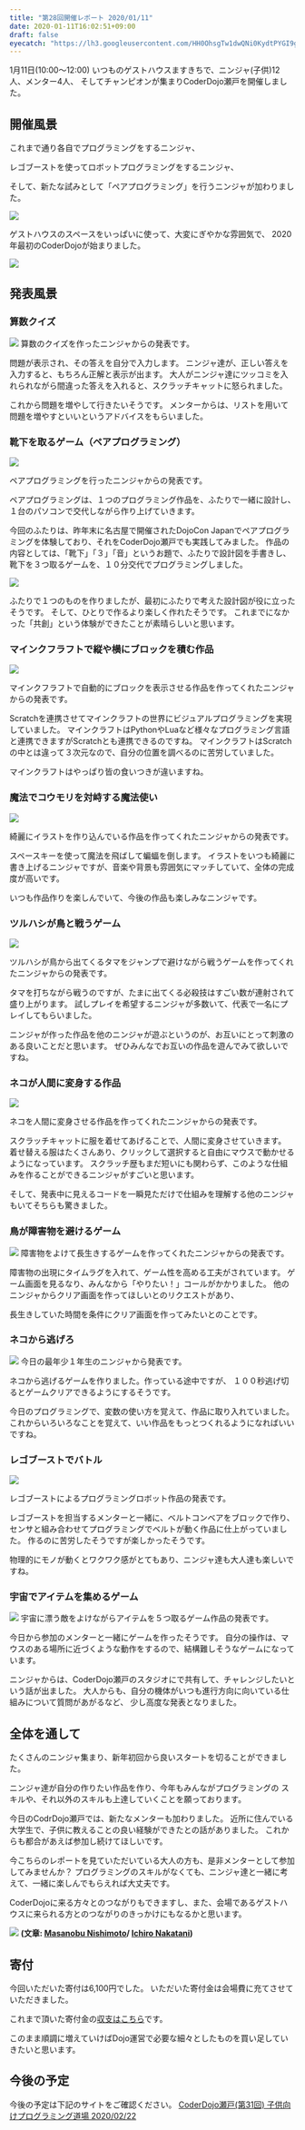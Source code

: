 ```yaml
---
title: "第28回開催レポート 2020/01/11"
date: 2020-01-11T16:02:51+09:00
draft: false
eyecatch: "https://lh3.googleusercontent.com/HH0OhsgTw1dwQNi0KydtPYGI9gvYhJYjSikldC9OJZnw-HpF3xbTczDpHWHLJwhDPeSuc2ssAxQ2cdPuR4l025mYTvCZteUqH07bzb70tJs8vA5tzBs1YMq-t4Ccs0cS0nnjR_r0et0=w1280"
---
```


1月11日(10:00～12:00)
いつものゲストハウスますきちで、ニンジャ(子供)12人、メンター4人、
そしてチャンピオンが集まりCoderDojo瀬戸を開催しました。

## 開催風景
これまで通り各自でプログラミングをするニンジャ、

レゴブーストを使ってロボットプログラミングをするニンジャ、

そして、新たな試みとして「ペアプログラミング」を行うニンジャが加わりました。

![](https://lh3.googleusercontent.com/JSfdyI3i8PrDEJZODnefGWShN8RgxMU1jqrsPXQZHFYw5KzgnYEYeHCa8k2r1uzmJtyOdxLphsNvcNX-hYLDpyEOTl5QaGveUxK-WE8mTI0Zw8DIYBOt6B8sUMWLf2V3OYumQFq5TDY=w600)

ゲストハウスのスペースをいっぱいに使って、大変にぎやかな雰囲気で、
2020年最初のCoderDojoが始まりました。

![](https://lh3.googleusercontent.com/Qh3YDD7SlFdqnU6LfhaHQeuTlEynTRD61dDWpeAjFY9ugjcunTVU6nuMrpCVtC0k1d_7uPkpRpxaeRJBPWrVnk7j0K7ZQoI533vNNPyje00e0gWoiSHJyMkoYqJ2wG2-VAsTnnadZvU=w600)

## 発表風景

### 算数クイズ
![](https://lh3.googleusercontent.com/opHH21QF0YNLxL-C6yq6dUPzP6bxVMQjYAnyFDLoKOs9uiraAeoXM1XthhhZdQmxZmZHXBQdbih9GTeNniqUPWtS7woi-d5UtkcOExXEiR0N2I1Gw6msO052bjNpdYw4Iu4JKMlrUF0=w600)
算数のクイズを作ったニンジャからの発表です。

問題が表示され、その答えを自分で入力します。
ニンジャ達が、正しい答えを入力すると、もちろん正解と表示が出ます。
大人がニンジャ達にツッコミを入れられながら間違った答えを入れると、スクラッチキャットに怒られました。

これから問題を増やして行きたいそうです。
メンターからは、リストを用いて問題を増やすといいというアドバイスをもらいました。

### 靴下を取るゲーム（ペアプログラミング）

![](https://lh3.googleusercontent.com/nv9u-fZec2Y8cMu0cevIf1g8SIQkb9nuNm8ssZsSqG5YAhax95W6MoiBBrwxbS08b-e8B_om2RnsF0zGUEu79KyN9gYB8G_rYzFtG6HhuTkUMXoM-KTB_bLsDJ2I1MBuNoBHTxgi2AI=w600)

ペアプログラミングを行ったニンジャからの発表です。

ペアプログラミングは、１つのプログラミング作品を、ふたりで一緒に設計し、１台のパソコンで交代しながら作り上げていきます。

今回のふたりは、昨年末に名古屋で開催されたDojoCon Japanでペアプログラミングを体験しており、それをCoderDojo瀬戸でも実践してみました。
作品の内容としては、「靴下」「３」「音」というお題で、ふたりで設計図を手書きし、靴下を３つ取るゲームを、１０分交代でプログラミングしました。

![](https://lh3.googleusercontent.com/IaRGX2Zn0RRz-WhkCdmcYRwy5xlezhRaMn00BOpXKCXPdB0fbpck1ZnZlDXVlxHzFd57ST4vLgaowELse0Ww24Kfa1PZWxW92tiVLsRAtnZIfFUjJmfu3anP-u7SkRrJ3DYWDk64P3I=w600)

ふたりで１つのものを作りましたが、最初にふたりで考えた設計図が役に立ったそうです。
そして、ひとりで作るより楽しく作れたそうです。
これまでになかった「共創」という体験ができたことが素晴らしいと思います。

### マインクフラフトで縦や横にブロックを積む作品
![](https://lh3.googleusercontent.com/nfPc3InX7pF5zvTgIl9vsv_zUv9lDIctu1ycYxhrInrTz2Rtj0krS7ByVUqkMG_nR1m3u80lQ4iWsZvIz7oglg1gpUOlk30v8BjLDPWuz5bdXVS1DqYmN2fQp3zP0wnxCOfERJdHkwI=w600)

マインクフラフトで自動的にブロックを表示させる作品を作ってくれたニンジャからの発表です。

Scratchを連携させてマインクラフトの世界にビジュアルプログラミングを実現していました。
マインクラフトはPythonやLuaなど様々なプログラミング言語と連携できますがScratchとも連携できるのですね。
マインクラフトはScratchの中とは違って３次元なので、自分の位置を調べるのに苦労していました。

マインクラフトはやっぱり皆の食いつきが違いますね。

### 魔法でコウモリを対峙する魔法使い
![](https://lh3.googleusercontent.com/PsC5NByaNBgrHqr9BMDISVvpbkTwnNdYL07APCMqHd9_UJKp_za1cGq-8MiQboxUw7hxZw7jQN2rwNM9wecdTtUs0epK58Ux98FMQ7ad0o0wWGaLCBOWwmlBAL1xD7EKdS3ay43amK8=w600)

綺麗にイラストを作り込んでいる作品を作ってくれたニンジャからの発表です。

スペースキーを使って魔法を飛ばして蝙蝠を倒します。
イラストをいつも綺麗に書き上げるニンジャですが、音楽や背景も雰囲気にマッチしていて、全体の完成度が高いです。

いつも作品作りを楽しんでいて、今後の作品も楽しみなニンジャです。

### ツルハシが鳥と戦うゲーム
![](https://lh3.googleusercontent.com/7p4WoLkB5YspnSVu3dVwU2B2oPG9MlBmZhf2SBhQdX2JZJuB8wQaJHzOfAT645TUJGbE9wLpPgH5m9LIakka_FLDaLdgHo197MBlWJSiyiReogAC-ToJVrtyWJyENZmZxhDJ0zVAATc=w600)

ツルハシが鳥から出てくるタマをジャンプで避けながら戦うゲームを作ってくれたニンジャからの発表です。

タマを打ちながら戦うのですが、たまに出てくる必殺技はすごい数が連射されて盛り上がります。
試しプレイを希望するニンジャが多数いて、代表で一名にプレイしてもらいました。

ニンジャが作った作品を他のニンジャが遊ぶというのが、お互いにとって刺激のある良いことだと思います。
ぜひみんなでお互いの作品を遊んでみて欲しいですね。

### ネコが人間に変身する作品

![](https://lh3.googleusercontent.com/tWXjRdTsgQd8q-k45I9NlYwtBnPHMc7666o_3oSPv6MeDxD6-0D6RV7E_kQwOk23sGZp5mcoY3gkp1TGp6Q8VVYxTPa00VE9kbvXc3Ir49YN5J6WtZCxmG_8M51HBo_7HaRqMZzBJ4g=w600)

ネコを人間に変身させる作品を作ってくれたニンジャからの発表です。

スクラッチキャットに服を着せてあげることで、人間に変身させていきます。
着せ替える服はたくさんあり、クリックして選択すると自由にマウスで動かせるようになっています。
スクラッチ歴もまだ短いにも関わらず、このような仕組みを作ることができるニンジャがすごいと思います。

そして、発表中に見えるコードを一瞬見ただけで仕組みを理解する他のニンジャもいてそちらも驚きました。

### 鳥が障害物を避けるゲーム
![](https://lh3.googleusercontent.com/rI94nH7HXYWcDLUp1fHIABc_B4x0LgwfKJIg40ZxDVKaGgTVE0rKdTQBcGb-H2Zkkk85uirqPKjYF1pIfs_IWCbx2M4bCPc2SS_Cpq8xDTWG8KXNPBvJ89m0TU0MVWulomTuOCtOj7Q=w600)
障害物をよけて長生きするゲームを作ってくれたニンジャからの発表です。

障害物の出現にタイムラグを入れて、ゲーム性を高める工夫がされています。
ゲーム画面を見るなり、みんなから「やりたい！」コールがかかりました。
他のニンジャからクリア画面を作ってほしいとのリクエストがあり、

長生きしていた時間を条件にクリア画面を作ってみたいとのことです。

### ネコから逃げろ

![](https://lh3.googleusercontent.com/G_2PSjQN5vToBXsmU1NXGvwXPC0VHCRR021FW3p3odnRYTh0gOxSfoNXY2tqUh-K7RABMcDfPETv9XXWSi8VaQIwHwRlxITjHnzuXYtimRbgDMaQqcvozzQJd_OjGf0o1GJHtL9NCfk=w600)
今日の最年少１年生のニンジャから発表です。

ネコから逃げるゲームを作りました。作っている途中ですが、
１００秒逃げ切るとゲームクリアできるようにするそうです。

今日のプログラミングで、変数の使い方を覚えて、作品に取り入れていました。
これからいろいろなことを覚えて、いい作品をもっとつくれるようになればいいですね。

### レゴブーストでバトル
![](https://lh3.googleusercontent.com/EnSSMrRHDk_iwnO1z1qyET6ATG4tIzE5z3f_a1TlIHq00-c4fbwPKRH-GmmI1jL0989RZf2IFOmzdWq4MeHXPaxeoqdYvSgYCa5jhv6mdr2TzLrxdo1Hxuea_AB6GSP7ARr69mz9Kys=w600)

レゴブーストによるプログラミングロボット作品の発表です。

レゴブーストを担当するメンターと一緒に、ベルトコンベアをブロックで作り、
センサと組み合わせてプログラミングでベルトが動く作品に仕上がっていました。
作るのに苦労したそうですが楽しかったそうです。

物理的にモノが動くとワクワク感がとてもあり、ニンジャ達も大人達も楽しいですね。

### 宇宙でアイテムを集めるゲーム
![](https://lh3.googleusercontent.com/CMv10NgvT-pE2OwfoWAkYW78CtGF1HKcAxL9ZYygIHHTc4YySaJU9J_wzcLExj0yjUTVXTx7sqKOBDINnyHBhZDKo9hp00-f35itDnU8XlAWl_GFOW5cAlhbtYCmIcTDouTCBLz5334=w600)
宇宙に漂う敵をよけながらアイテムを５つ取るゲーム作品の発表です。

今日から参加のメンターと一緒にゲームを作ったそうです。
自分の操作は、マウスのある場所に近づくような動作をするので、結構難しそうなゲームになっています。

ニンジャからは、CoderDojo瀬戸のスタジオにで共有して、チャレンジしたいという話が出ました。
大人からも、自分の機体がいつも進行方向に向いている仕組みについて質問があがるなど、
少し高度な発表となりました。

## 全体を通して

たくさんのニンジャ集まり、新年初回から良いスタートを切ることができました。

ニンジャ達が自分の作りたい作品を作り、今年もみんながプログラミングの
スキルや、それ以外のスキルも上達していくことを願っております。

今日のCodrDojo瀬戸では、新たなメンターも加わりました。
近所に住んでいる大学生で、子供に教えることの良い経験ができたとの話がありました。
これからも都合があえば参加し続けてほしいです。

今こちらのレポートを見ていただいている大人の方も、是非メンターとして参加してみませんか？
プログラミングのスキルがなくても、ニンジャ達と一緒に考えて、一緒に楽しんでもらえれば大丈夫です。

CoderDojoに来る方々とのつながりもできますし、また、会場であるゲストハウスに来られる方とのつながりのきっかけにもなるかと思います。

![](https://lh3.googleusercontent.com/HH0OhsgTw1dwQNi0KydtPYGI9gvYhJYjSikldC9OJZnw-HpF3xbTczDpHWHLJwhDPeSuc2ssAxQ2cdPuR4l025mYTvCZteUqH07bzb70tJs8vA5tzBs1YMq-t4Ccs0cS0nnjR_r0et0=w600)
**(文章: [Masanobu Nishimoto](https://www.facebook.com/masanobu.nishimoto)/ [Ichiro Nakatani](https://www.facebook.com/nakatani.ichiro.1))**

## 寄付

今回いただいた寄付は6,100円でした。
いただいた寄付金は会場費に充てさせていただきました。

これまで頂いた寄付金の[収支はこちら](https://docs.google.com/spreadsheets/d/1pQosKjdfSGWIrTUNLzBFSYkmzDq2SbAu8xoIoF4tHyQ/edit#gid=670485060)です。

このまま順調に増えていけばDojo運営で必要な細々としたものを買い足していきたいと思います。

## 今後の予定

今後の予定は下記のサイトをご確認ください。
[CoderDojo瀬戸(第31回) 子供向けプログラミング道場 2020/02/22](https://coderdojo-seto.connpass.com/event/164806/)
